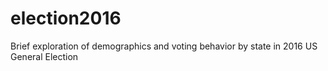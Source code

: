 # election2016
Brief exploration of demographics and voting behavior by state in 2016 US General Election
